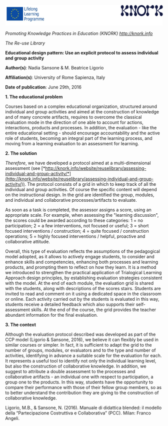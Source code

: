 <img src="images\7274be135689cae48d58fb89fd1748099446940c/media/image01.png" width="624" height="65" />

*Promoting Knowledge Practices in Education (KNORK) http://knork.info*

*The Re-use Library*

**Educational design pattern: Use an explicit protocol to assess individual and group activity**

**Author(s)**: Nadia Sansone & M. Beatrice Ligorio

**Affiliation(s)**: University of Rome Sapienza, Italy

**Date of publication**: June 29th, 2016

**1. The educational problem**

Courses based on a complex educational organization, structured around individual and group activities and aimed at the construction of knowledge and of many concrete artifacts, requires to overcome the classical evaluation mode in the direction of one able to account for actions, interactions, products and processes. In addition, the evaluation - like the entire educational setting - should encourage accountability and the active role of students, becoming an integral part of the learning process, and moving from a learning evaluation to an assessment for learning.

**2. The solution**

*Therefore*, we have developed a protocol aimed at a multi-dimensional assessment (see [*http://knork.info/website/reuselibrary/assessing-individual-and-group-activity/*](http://knork.info/website/reuselibrary/assessing-individual-and-group-activity/)). The protocol consists of a grid in which to keep track of all the individual and group activities. Of course the specific content will depend on the instructional design. In the grid are identified the group, modules, and individual and collaborative processes/artifacts to evaluate.

As soon as a task is completed, the assessor assigns a score, using an appropriate scale. For example, when assessing the "learning discussion", the scores could be awarded according to these categories: 1 = no participation; 2 = a few interventions, not focused or useful; 3 = short focused interventions / construction; 4 = quite focused / construction operations; 5 = highly focused interventions / helpful, proactive and collaborative attitude.

Overall, this type of evaluation reflects the assumptions of the pedagogical model adopted, as it allows to actively engage students, to consider and enhance skills and competencies, enhancing both processes and learning products, and prompting them to reflect on how they learn. It is a method we introduced to strengthen the practical application of Trialogical Learning Approach design principles, by establishing evaluation strategies consistent with the model. At the end of each module, the evaluation grid is shared with the students, along with descriptions of the scores stairs. Students are invited to read and comment on it using a dedicated space in the classroom or online. Each activity carried out by the students is evaluated in this way, students receive a detailed feedback which also supports their self-assessment skills. At the end of the course, the grid provides the teacher abundant information for the final evaluation.

**3. The context**

Although the evaluation protocol described was developed as part of the CCP model (Ligorio & Sansone, 2016), we believe it can flexibly be used in similar courses or simpler. In fact, it is sufficient to adapt the grid to the number of groups, modules, or evaluators and to the type and number of activities, identifying in advance a suitable scale for the evaluation for each. It represents a useful tool to identify not only the individual learning level, but also the construction of collaborative knowledge. In addition, we suggest to attribute a double assessment to the processes and collaborative artifacts - an individual one with respect to participation, a group one to the products. In this way, students have the opportunity to compare their performance with those of their fellow group members, so as to better understand the contribution they are giving to the construction of collaborative knowledge.

Ligorio, M.B., & Sansone, N. (2016). Manuale di didattica blended: il modello della “Partecipazione Costruttiva e Collaborativa” (PCC). Milan: Franco Angeli.
